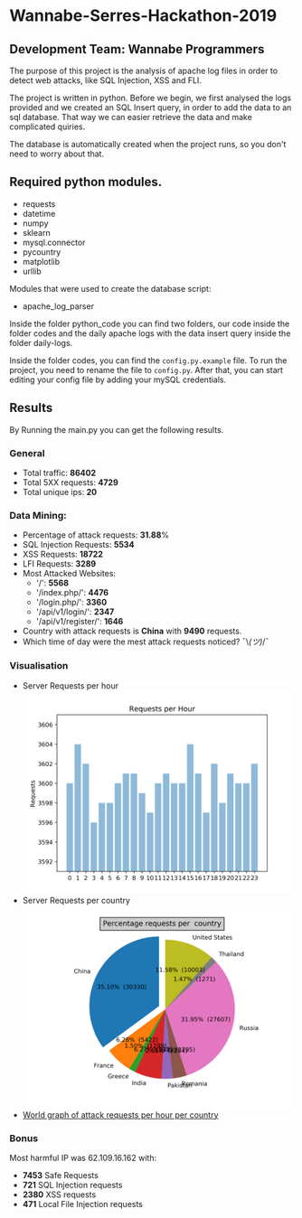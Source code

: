 # Wannabe-Serres-Hackathon-2019
## Development Team: Wannabe Programmers

The purpose of this project is the analysis of apache log files in order to detect web attacks, like SQL Injection, XSS and FLI.

The project is written in python. Before we begin, we first analysed the logs provided and we created an SQL Insert query, in order to add the data to an sql database. That way we can easier retrieve the data and make complicated quiries.

The database is automatically created when the project runs, so you don't need to worry about that.

## Required python modules.
* requests
* datetime
* numpy
* sklearn
* mysql.connector
* pycountry
* matplotlib
* urllib

Modules that were used to create the database script:
* apache_log_parser

Inside the folder python_code you can find two folders, our code inside the folder codes and the daily apache logs with the data insert query inside the folder daily-logs.

Inside the folder codes, you can find the `config.py.example` file. To run the project, you need to rename the file to `config.py`. After that, you can start editing your config file by adding your mySQL credentials.

## Results

By Running the main.py you can get the following results.

### General
* Total traffic: **86402**
* Total 5XX requests: **4729**
* Total unique ips: **20**

### Data Mining:
* Percentage of attack requests: **31.88**%
* SQL Injection Requests: **5534**
* XSS Requests: **18722**
* LFI Requests: **3289**
* Most Attacked Websites:
  * '/': **5568**
  * '/index.php/': **4476**
  * '/login.php/': **3360**
  * '/api/v1/login/': **2347**
  * '/api/v1/register/': **1646**
* Country with attack requests is **China** with **9490** requests.
* Which time of day were the mest attack requests noticed? ¯\\_(ツ)_/¯

### Visualisation
* Server Requests per hour <img src="https://raw.githubusercontent.com/cmoutafidis/Wannabe-Serres-Hackathon-2019/master/python_code/diagrams/RequestsPerHour_BarGraph.png">
* Server Requests per country <img src="https://raw.githubusercontent.com/cmoutafidis/Wannabe-Serres-Hackathon-2019/master/python_code/diagrams/RequestsPerCountry_PieChart.png">
* [World graph of attack requests per hour per country](https://bit.ly/2Js7Q4H)

### Bonus
Most harmful IP was 62.109.16.162 with:
* **7453** Safe Requests
* **721** SQL Injection requests
* **2380** XSS requests
* **471** Local File Injection requests

